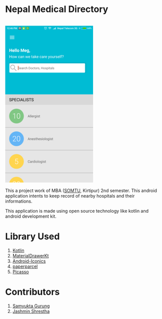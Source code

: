 # Nepal Medical Directory


<br>
<img height="500" src="https://github.com/munnadroid/nmd/blob/master/app/screenshot_1.png"/>
<br>


   
   
This a project work of MBA ([SOMTU](http://www.somtu.edu.np/), Kirtipur) 2nd semester. This android application intents to keep record of nearby hospitals and their informations.

This application is made using open source technology like kotlin and android development kit.

Library Used
================
1. [Kotlin](https://kotlinlang.org/)
2. [MaterialDrawerKt](https://github.com/zsmb13/MaterialDrawerKt)
3. [Android-Iconics](https://github.com/mikepenz/Android-Iconics)
4. [paperparcel](https://github.com/grandstaish/paperparcel)
5. [Picasso](https://github.com/square/picasso)


Contributors
==============
1. [Samyukta Gurung](https://github.com/yuktamas)   
2. [Jashmin Shrestha](https://github.com/jashminshrestha02)
